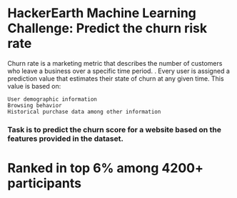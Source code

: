 # HackerEarth Machine Learning Challenge: Predict the churn risk rate

Churn rate is a marketing metric that describes the number of customers who leave a business over a specific time period. . Every user is assigned a prediction value that estimates their state of churn at any given time. This value is based on:

    User demographic information
    Browsing behavior
    Historical purchase data among other information


### Task is to predict the churn score for a website based on the features provided in the dataset.


# Ranked in top 6% among 4200+ participants
